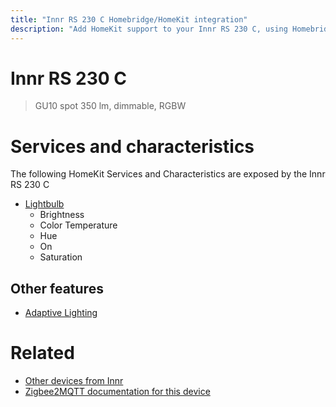 ```yaml
---
title: "Innr RS 230 C Homebridge/HomeKit integration"
description: "Add HomeKit support to your Innr RS 230 C, using Homebridge, Zigbee2MQTT and homebridge-z2m."
---
```

<!---
This file has been GENERATED using src/docgen/docgen.ts
DO NOT EDIT THIS FILE MANUALLY!
-->
# Innr RS 230 C
> GU10 spot 350 lm, dimmable, RGBW


# Services and characteristics
The following HomeKit Services and Characteristics are exposed by
the Innr RS 230 C

* [Lightbulb](../../light.md)
  * Brightness
  * Color Temperature
  * Hue
  * On
  * Saturation

## Other features
* [Adaptive Lighting](../../light.md)

# Related
* [Other devices from Innr](../index.md#innr)
* [Zigbee2MQTT documentation for this device](https://www.zigbee2mqtt.io/devices/RS_230_C.html)